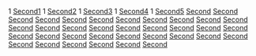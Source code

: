 1 [Second1](https://sinokawa.github.io/STUDY/f1/)
1 [Second2](https://sinokawa.github.io/STUDY/f1/)
1 [Second3](https://sinokawa.github.io/STUDY/f1/)
1 [Second4](https://sinokawa.github.io/STUDY/f1/)
1 [Second5](https://sinokawa.github.io/STUDY/f1/)
[Second](https://sinokawa.github.io/STUDY/f1/)
[Second](https://sinokawa.github.io/STUDY/f1/)
[Second](https://sinokawa.github.io/STUDY/f1/)
[Second](https://sinokawa.github.io/STUDY/f1/)
[Second](https://sinokawa.github.io/STUDY/f1/)
[Second](https://sinokawa.github.io/STUDY/f1/)
[Second](https://sinokawa.github.io/STUDY/f1/)
[Second](https://sinokawa.github.io/STUDY/f1/)
[Second](https://sinokawa.github.io/STUDY/f1/)
[Second](https://sinokawa.github.io/STUDY/f1/)
[Second](https://sinokawa.github.io/STUDY/f1/)
[Second](https://sinokawa.github.io/STUDY/f1/)
[Second](https://sinokawa.github.io/STUDY/f1/)
[Second](https://sinokawa.github.io/STUDY/f1/)
[Second](https://sinokawa.github.io/STUDY/f1/)
[Second](https://sinokawa.github.io/STUDY/f1/)
[Second](https://sinokawa.github.io/STUDY/f1/)
[Second](https://sinokawa.github.io/STUDY/f1/)
[Second](https://sinokawa.github.io/STUDY/f1/)
[Second](https://sinokawa.github.io/STUDY/f1/)
[Second](https://sinokawa.github.io/STUDY/f1/)
[Second](https://sinokawa.github.io/STUDY/f1/)
[Second](https://sinokawa.github.io/STUDY/f1/)
[Second](https://sinokawa.github.io/STUDY/f1/)
[Second](https://sinokawa.github.io/STUDY/f1/)
[Second](https://sinokawa.github.io/STUDY/f1/)
[Second](https://sinokawa.github.io/STUDY/f1/)
[Second](https://sinokawa.github.io/STUDY/f1/)
[Second](https://sinokawa.github.io/STUDY/f1/)
[Second](https://sinokawa.github.io/STUDY/f1/)
[Second](https://sinokawa.github.io/STUDY/f1/)
[Second](https://sinokawa.github.io/STUDY/f1/)
[Second](https://sinokawa.github.io/STUDY/f1/)
[Second](https://sinokawa.github.io/STUDY/f1/)
[Second](https://sinokawa.github.io/STUDY/f1/)
